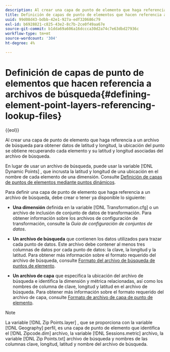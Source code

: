 ```yaml
---
description: Al crear una capa de punto de elemento que haga referencia a un archivo de búsqueda para obtener datos de latitud y longitud, la ubicación del punto se obtiene recuperando cada elemento y su latitud y longitud asociadas del archivo de búsqueda.
title: Definición de capas de punto de elementos que hacen referencia a archivos de búsqueda
uuid: 99d08d43-bdbb-42e1-927a-edf320686c79
exl-id: b6928821-c825-43e2-8c7b-2ce0f49aa67e
source-git-commit: b1dda69a606a16dccca30d2a74c7e63dbd27936c
workflow-type: tm+mt
source-wordcount: '304'
ht-degree: 4%

---
```


# Definición de capas de punto de elementos que hacen referencia a archivos de búsqueda{#defining-element-point-layers-referencing-lookup-files}

{{eol}}

Al crear una capa de punto de elemento que haga referencia a un archivo de búsqueda para obtener datos de latitud y longitud, la ubicación del punto se obtiene recuperando cada elemento y su latitud y longitud asociadas del archivo de búsqueda.

En lugar de usar un archivo de búsqueda, puede usar la variable [!DNL Dynamic Points] , que incrusta la latitud y longitud de una ubicación en el nombre de cada elemento de una dimensión. Consulte [Definición de capas de puntos de elementos mediante puntos dinámicos](../../../../../home/c-geo-oview/c-wk-img-lyrs/c-elmt-pt-lyrs/c-elmt-pt-lyrs-ref-lkp-files/c-elmt-pt-lyr-file-frmt/c-dyn-pts.md#concept-77ae65bedc3f465489bc135ae7e3c2f3).

Para definir una capa de punto de elemento que haga referencia a un archivo de búsqueda, debe crear o tener ya disponible lo siguiente:

* **Una dimensión** definida en la variable [!DNL Transformation.cfg] o un archivo de inclusión de conjunto de datos de transformación. Para obtener información sobre los archivos de configuración de transformación, consulte la *Guía de configuración de conjuntos de datos*.

* **Un archivo de búsqueda** que contienen los datos utilizados para trazar cada punto de datos. Este archivo debe contener al menos tres columnas de datos por cada punto de datos: la clave, la longitud y la latitud. Para obtener más información sobre el formato requerido del archivo de búsqueda, consulte [Formato del archivo de búsqueda de puntos de elemento](../../../../../home/c-geo-oview/c-wk-img-lyrs/c-elmt-pt-lyrs/c-elmt-pt-lyrs-ref-lkp-files/c-elmt-pt-lkp-file-frmt.md#concept-c059121019ea4dbcb1c17129567f4121).

* **Un archivo de capa** que especifica la ubicación del archivo de búsqueda e identifica la dimensión y métrica relacionadas, así como los nombres de columna de clave, longitud y latitud en el archivo de búsqueda. Para obtener más información sobre el formato requerido del archivo de capa, consulte [Formato de archivo de capa de punto de elemento](../../../../../home/c-geo-oview/c-wk-img-lyrs/c-elmt-pt-lyrs/c-elmt-pt-lyrs-ref-lkp-files/c-elmt-pt-lyr-file-frmt/c-elmt-pt-lyr-file-frmt.md#concept-678a95cb69644105a7af1b86ad5a5981).

>[!NOTE]
>
>La variable [!DNL Zip Points.layer] , que se proporciona con la variable [!DNL Geography] perfil, es una capa de punto de elemento que identifica el [!DNL Zipcode.dim] archivo, la variable [!DNL Sessions.metric] archivo, la variable [!DNL Zip Points.txt] archivo de búsqueda y nombres de las columnas clave, longitud, latitud y nombre del archivo de búsqueda.
